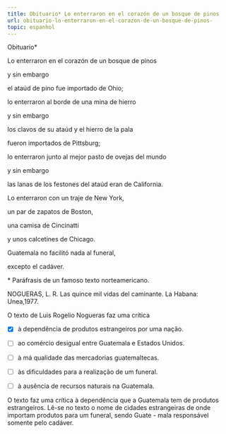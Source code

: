 ```yaml
---
title: Obituario* Lo enterraron en el corazón de un bosque de pinos
url: obituario-lo-enterraron-en-el-corazon-de-un-bosque-de-pinos-
topic: espanhol
---
```



Obituario\*

Lo enterraron en el corazón de un bosque de pinos

y sin embargo

el ataúd de pino fue importado de Ohio;

lo enterraron al borde de una mina de hierro

y sin embargo

los clavos de su ataúd y el hierro de la pala

fueron importados de Pittsburg;

lo enterraron junto al mejor pasto de ovejas del mundo

y sin embargo

las lanas de los festones del ataúd eran de California.

Lo enterraron con un traje de New York,

un par de zapatos de Boston,

una camisa de Cincinatti

y unos calcetines de Chicago.

Guatemala no facilitó nada al funeral,

excepto el cadáver.

\* Paráfrasis de un famoso texto norteamericano.

NOGUERAS, L. R. Las quince mil vidas del caminante. La Habana: Unea,1977.

O texto de Luis Rogelio Nogueras faz uma crítica



- [x] à dependência de produtos estrangeiros por uma nação.
- [ ] ao comércio desigual entre Guatemala e Estados Unidos.
- [ ] à má qualidade das mercadorias guatemaltecas.
- [ ] às dificuldades para a realização de um funeral.
- [ ] à ausência de recursos naturais na Guatemala.


O texto faz uma crítica à dependência que a Guatemala tem de produtos estrangeiros. Lê-se no texto o nome de cidades estrangeiras de onde importam produtos para um funeral, sendo Guate - mala responsável somente pelo cadáver.
